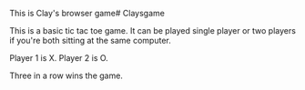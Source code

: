 This is Clay's browser game# Claysgame

This is a basic tic tac toe game. 
It can be played single player or two players if you're both sitting at the same computer. 

Player 1 is X.
Player 2 is O.

Three in a row wins the game. 


